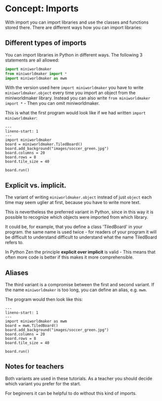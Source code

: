 # Concept: Imports

With import you can import libraries and use the classes and functions stored there. There are different ways how you can import libraries:

## Different types of imports

You can import libraries in Python in different ways.
The following 3 statements are all allowed:

``` python
import miniworldmaker
from miniworldmaker import *
import miniworldmaker as mwm
```

With the version used here `import miniworldmaker` you have to write `miniworldmaker.object` every time you import an object from the miniworldmaker library. Instead you can also write `from miniworldmaker import *` - Then you can omit miniworldmaker.

This is what the first program would look like if we had written `import miniworldmaker`:

``` {code-block} python
---
lineno-start: 1
---
import miniworldmaker
board = miniworldmaker.TiledBoard()
board.add_background("images/soccer_green.jpg")
board.columns = 20
board.rows = 8
board.tile_size = 40

board.run()
```

## Explicit vs. implicit.

The variant of writing `miniworldmaker.object` instead of just `object` each time
may seem uglier at first, because you have to write more text.

This is nevertheless the preferred variant in Python, since in this way it is possible to recognize
which objects were imported from which library.

It could be, for example, that you define a class 'TiledBoard' in your program.
the same name is used twice - for readers of your program it will be difficult to understand
difficult to understand what the name TiledBoard refers to.

In Python Zen the principle **explicit over implicit** is valid - This means that often more code is better
if this makes it more comprehensible.

## Aliases

The third variant is a compromise between the first and second variant.
If the name `miniworldmaker` is too long, you can define an alias, e.g. `mwm`.

The program would then look like this:

``` {code-block} python
---
lineno-start: 1
---
import miniworldmaker as mwm
board = mwm.TiledBoard()
board.add_background("images/soccer_green.jpg")
board.columns = 20
board.rows = 8
board.tile_size = 40

board.run()
```

## Notes for teachers

Both variants are used in these tutorials. As a teacher you should decide
which variant you prefer for the start.

For beginners it can be helpful to do without this kind of imports.

